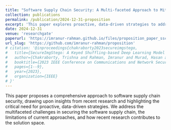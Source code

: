 ```yaml
---
title: "Software Supply Chain Security: A Multi-faceted Approach to Mitigation"
collection: publications
permalink: /publication/2024-12-31-proposition
excerpt: 'This paper explores proactive, data-driven strategies to address challenges in software supply chain security and improve upon current approaches.'
date: 2024-12-31
venue: 'researchgate'
paperurl: 'https://imranur-rahman.github.io/files/proposition_paper_ssc_security.pdf'
url_slug: 'https://github.com/imranur-rahman/proposition'
# citation: '@inproceedings{chakraborty2023secureimgstego,
#   title={SecureImgStego: A Keyed Shuffling-based Deep Learning Model for Secure Image Steganography},
#   author={Chakraborty, Trishna and Rahman, Imranur and Murad, Hasan and Hossain, Md Shohrab and Mehnaz, Shagufta},
#   booktitle={2023 IEEE Conference on Communications and Network Security (CNS)},
#   pages={1--9},
#   year={2023},
#   organization={IEEE}
# }'
---
```


This paper proposes a comprehensive approach to software supply chain security, drawing upon insights from recent research and highlighting the critical need for proactive, data-driven strategies. We address the multifaceted challenges in securing the software supply chain, the limitations of current approaches, and how recent research contributes to the solution space.